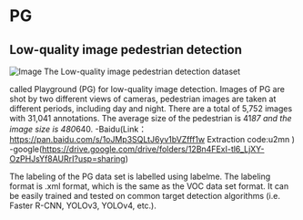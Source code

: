# PG

## Low-quality image pedestrian detection
![Image](https://s3.ax1x.com/2020/11/26/DwdauT.png)
The Low-quality image pedestrian detection dataset 

called Playground (PG) for low-quality image detection. Images of PG are shot by two different views of cameras, pedestrian images are taken at different periods, including day and night. There are a total of 5,752 images with 31,041 annotations. The average size of the pedestrian is 41*87 and the image size is 480*640. 
-Baidu(Link：https://pan.baidu.com/s/1oJMp3SQLtJ6yv1bVZfff1w Extraction code:u2mn )
-google(https://drive.google.com/drive/folders/12Bn4FExI-tl6_LjXY-OzPHJsYf8AURrI?usp=sharing)

The labeling of the PG data set is labelled using labelme. The labeling format is .xml format, which is the same as the VOC data set format. It can be easily trained and tested on common target detection algorithms (i.e. Faster R-CNN, YOLOv3, YOLOv4, etc.).


